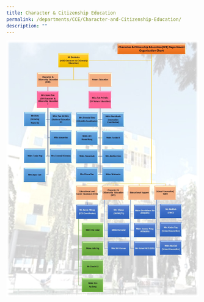 ```yaml
---
title: Character & Citizenship Education
permalink: /departments/CCE/Character-and-Citizenship-Education/
description: ""
---
```

![](/images/CCE%20Org%20Chart%202022%202.jpeg)